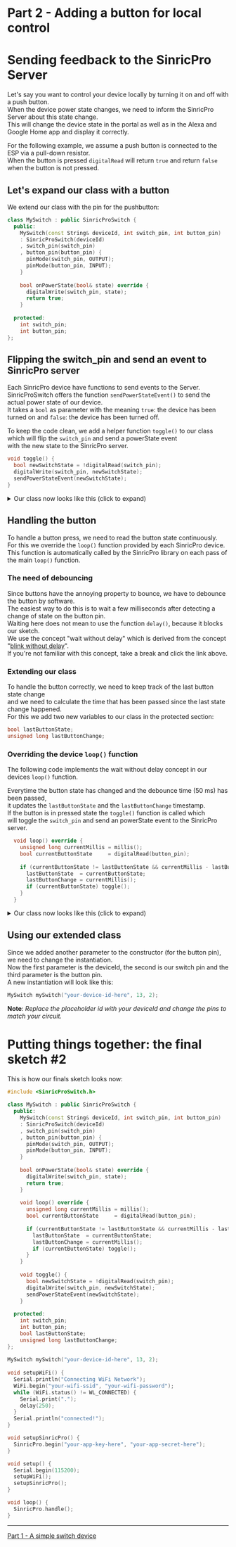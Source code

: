 # Part 2 - Adding a button for local control

# Sending feedback to the SinricPro Server
Let's say you want to control your device locally by turning it on and off with a push button.<br/>
When the device power state changes, we need to inform the SinricPro Server about this state change.<br/>
This will change the device state in the portal as well as in the Alexa and Google Home app and display it correctly.<br>

For the following example, we assume a push button is connected to the ESP via a pull-down resistor.<br/>
When the button is pressed `digitalRead` will return `true` and return `false` when the button is not pressed.<br/>

## Let's expand our class with a button
We extend our class with the pin for the pushbutton:
```C++
class MySwitch : public SinricProSwitch {
  public:
    MySwitch(const String& deviceId, int switch_pin, int button_pin) 
    : SinricProSwitch(deviceId)
    , switch_pin(switch_pin)
    , button_pin(button_pin) {
      pinMode(switch_pin, OUTPUT);
      pinMode(button_pin, INPUT);
    }
    
    bool onPowerState(bool& state) override {
      digitalWrite(switch_pin, state);
      return true;
    }
    
  protected:
    int switch_pin;
    int button_pin;
};
```

## Flipping the switch_pin and send an event to SinricPro server
Each SinricPro device have functions to send events to the Server.<br/>
SinricProSwitch offers the function `sendPowerStateEvent()` to send the actual power state of our device.<br/>
It takes a `bool` as parameter with the meaning `true`: the device has been turned on and `false`: the device has been turned off.<p>

To keep the code clean, we add a helper function `toggle()` to our class which will flip the `switch_pin` and send a powerState event<br/>
with the new state to the SinricPro server.

```C++
void toggle() {
  bool newSwitchState = !digitalRead(switch_pin);
  digitalWrite(switch_pin, newSwitchState);
  sendPowerStateEvent(newSwitchState);
}
```

<details>
<summary>Our class now looks like this (click to expand)</summary>
  
```C++
class MySwitch : public SinricProSwitch {
  public:
    MySwitch(const String& deviceId, int switch_pin, int button_pin) 
    : SinricProSwitch(deviceId)
    , switch_pin(switch_pin)
    , button_pin(button_pin) {
      pinMode(switch_pin, OUTPUT);
      pinMode(button_pin, INPUT);
    }
    
    bool onPowerState(bool& state) override {
      digitalWrite(switch_pin, state);
      return true;
    }
    
    void toggle() {
      bool newSwitchState = !digitalRead(switch_pin);
      digitalWrite(switch_pin, newSwitchState);
      sendPowerStateEvent(newSwitchState);
    }
    
  protected:
    int switch_pin;
    int button_pin;
};
```
  
</details>

## Handling the button
To handle a button press, we need to read the button state continuously.<br/>
For this we override the `loop()` function provided by each SinricPro device.<br/>
This function is automatically called by the SinricPro library on each pass of the main `loop()` function.<p>
  
### The need of debouncing
Since buttons have the annoying property to bounce, we have to debounce the button by software.<br/>
The easiest way to do this is to wait a few milliseconds after detecting a change of state on the button pin.<br/>
Waiting here does not mean to use the function `delay()`, because it blocks our sketch.<br/>
We use the concept "wait without delay" which is derived from the concept "[blink without delay](https://www.arduino.cc/en/Tutorial/BuiltInExamples/BlinkWithoutDelay)".<br/>
If you're not familiar with this concept, take a break and click the link above.<p>
  
### Extending our class
To handle the button correctly, we need to keep track of the last button state change<br/>
and we need to calculate the time that has been passed since the last state change happened.<br/>
For this we add two new variables to our class in the protected section:

```C++
bool lastButtonState;
unsigned long lastButtonChange;
```
  
### Overriding the device `loop()` function
The following code implements the wait without delay concept in our devices `loop()` function.<p>
  
Everytime the button state has changed and the debounce time (50 ms) has been passed,<br/>
it updates the `lastButtonState` and the `lastButtonChange` timestamp.<br/>
If the button is in pressed state the `toggle()` function is called which<br/>
will toggle the `switch_pin` and send an powerState event to the SinricPro server.<br/>
  
```C++
  void loop() override {
    unsigned long currentMillis = millis();
    bool currentButtonState     = digitalRead(button_pin);
    
    if (currentButtonState != lastButtonState && currentMillis - lastButtonChange >= 50) {
      lastButtonState  = currentButtonState;
      lastButtonChange = currentMillis();
      if (currentButtonState) toggle();
    }
  }
```

<details>
<summary>Our class now looks like this (click to expand)</summary>

```C++
class MySwitch : public SinricProSwitch {
  public:
    MySwitch(const String& deviceId, int switch_pin, int button_pin) 
    : SinricProSwitch(deviceId)
    , switch_pin(switch_pin)
    , button_pin(button_pin) {
      pinMode(switch_pin, OUTPUT);
      pinMode(button_pin, INPUT);
    }
    
    bool onPowerState(bool& state) override {
      digitalWrite(switch_pin, state);
      return true;
    }
  
    void loop() override {
      unsigned long currentMillis = millis();
      bool currentButtonState     = digitalRead(button_pin);
    
      if (currentButtonState != lastButtonState && currentMillis - lastButtonChange >= 50) {
        lastButtonState  = currentButtonState;
        lastButtonChange = currentMillis();
        if (currentButtonState) toggle();
      }
    }  
    
    void toggle() {
      bool newSwitchState = !digitalRead(switch_pin);
      digitalWrite(switch_pin, newSwitchState);
      sendPowerStateEvent(newSwitchState);
    }
    
  protected:
    int switch_pin;
    int button_pin;
    bool lastButtonState;
    unsigned long lastButtonChange;
};
```
  
</details>
  
## Using our extended class
Since we added another parameter to the constructor (for the button pin), we need to change the instantiation.<br/>
Now the first parameter is the deviceId, the second is our switch pin and the third parameter is the button pin.<br/>
A new instantiation will look like this:
```C++
MySwitch mySwitch("your-device-id-here", 13, 2);
```
**Note**: *Replace the placeholder id with your deviceId and change the pins to match your circuit.*<br>
  
# Putting things together: the final sketch #2
This is how our finals sketch looks now:
```C++
#include <SinricProSwitch.h>
  
class MySwitch : public SinricProSwitch {
  public:
    MySwitch(const String& deviceId, int switch_pin, int button_pin) 
    : SinricProSwitch(deviceId)
    , switch_pin(switch_pin)
    , button_pin(button_pin) {
      pinMode(switch_pin, OUTPUT);
      pinMode(button_pin, INPUT);
    }
    
    bool onPowerState(bool& state) override {
      digitalWrite(switch_pin, state);
      return true;
    }
  
    void loop() override {
      unsigned long currentMillis = millis();
      bool currentButtonState     = digitalRead(button_pin);
    
      if (currentButtonState != lastButtonState && currentMillis - lastButtonChange >= 50) {
        lastButtonState  = currentButtonState;
        lastButtonChange = currentMillis();
        if (currentButtonState) toggle();
      }
    }  
    
    void toggle() {
      bool newSwitchState = !digitalRead(switch_pin);
      digitalWrite(switch_pin, newSwitchState);
      sendPowerStateEvent(newSwitchState);
    }
    
  protected:
    int switch_pin;
    int button_pin;
    bool lastButtonState;
    unsigned long lastButtonChange;
};
  
MySwitch mySwitch("your-device-id-here", 13, 2);
  
void setupWiFi() {
  Serial.println("Connecting WiFi Network");
  WiFi.begin("your-wifi-ssid", "your-wifi-password");
  while (WiFi.status() != WL_CONNECTED) {
    Serial.print(".");
    delay(250);
  }
  Serial.println("connected!");
}

void setupSinricPro() {
  SinricPro.begin("your-app-key-here", "your-app-secret-here");
}

void setup() {
  Serial.begin(115200);
  setupWiFi();
  setupSinricPro();
}

void loop() {
  SinricPro.handle();
}
```
<hr>
  
[Part 1 - A simple switch device](part_1_md)
